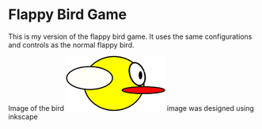 <h1>Flappy Bird Game</h1>

<p>This is my version of the flappy bird game. It uses the same configurations and controls as the normal flappy bird.</p>

Image of the bird
<img src="/assets/images/flappy_bird.png" width=200>
image was designed using inkscape